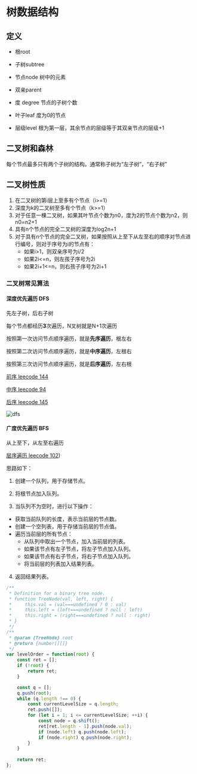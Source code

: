 # 树数据结构

## 定义

- 根root

- 子树subtree

- 节点node 树中的元素

- 双亲parent

- 度 degree 节点的子树个数

- 叶子leaf 度为0的节点

- 层级level 根为第一层，其余节点的层级等于其双亲节点的层级+1

## 二叉树和森林

每个节点最多只有两个子树的结构。通常称子树为“左子树”，“右子树”


## 二叉树性质

1. 在二叉树的第i层上至多有个节点（i>=1）
2. 深度为k的二叉树至多有个节点（k>=1）
3. 对于任意一棵二叉树，如果其叶节点个数为n0，度为2的节点个数为n2，则n0=n2+1
4. 具有n个节点的完全二叉树的深度为log2n+1
5. 对于具有n个节点的完全二叉树，如果按照从上至下从左至右的顺序对节点进行编号，则对于序号为i的节点有：
    - 如果i>1，则双亲序号为i/2
    - 如果2i<=n，则左孩子序号为2i
    - 如果2i+1<=n，则右孩子序号为2i+1

### 二叉树常见算法

#### 深度优先遍历 DFS 

先左子树，后右子树

每个节点都经历**3**次遍历，N叉树就是N+1次遍历

按照第一次访问节点顺序遍历，就是**先序遍历**，根左右

按照第二次访问节点顺序遍历，就是**中序遍历**，左根右

按照第三次访问节点顺序遍历，就是**后序遍历**，左右根

[前序 leecode 144](https://leetcode.cn/problems/binary-tree-preorder-traversal/)

[中序 leecode 94](https://leetcode.cn/problems/binary-tree-inorder-traversal/)

[后序 leecode 145](https://leetcode.cn/problems/binary-tree-postorder-traversal/)

![dfs](./img/dfs.jpg)


#### 广度优先遍历 BFS

从上至下，从左至右遍历

[层序遍历 leecode 102](https://leetcode.cn/problems/binary-tree-level-order-traversal/))

思路如下：

1. 创建一个队列，用于存储节点。

2. 将根节点加入队列。

3. 当队列不为空时，进行以下操作：
- 获取当前队列的长度，表示当前层的节点数。
- 创建一个空列表，用于存储当前层的节点值。
- 遍历当前层的所有节点：
    - 从队列中取出一个节点，加入当前层的列表。
    - 如果该节点有左子节点，将左子节点加入队列。
    - 如果该节点有右子节点，将右子节点加入队列。
    - 将当前层的列表加入结果列表。

4. 返回结果列表。

```js
/**
 * Definition for a binary tree node.
 * function TreeNode(val, left, right) {
 *     this.val = (val===undefined ? 0 : val)
 *     this.left = (left===undefined ? null : left)
 *     this.right = (right===undefined ? null : right)
 * }
 */
/**
 * @param {TreeNode} root
 * @return {number[][]}
 */
var levelOrder = function(root) {
    const ret = [];
    if (!root) {
        return ret;
    }

    const q = [];
    q.push(root);
    while (q.length !== 0) {
        const currentLevelSize = q.length;
        ret.push([]);
        for (let i = 1; i <= currentLevelSize; ++i) {
            const node = q.shift();
            ret[ret.length - 1].push(node.val);
            if (node.left) q.push(node.left);
            if (node.right) q.push(node.right);
        }
    }
        
    return ret;
};
```